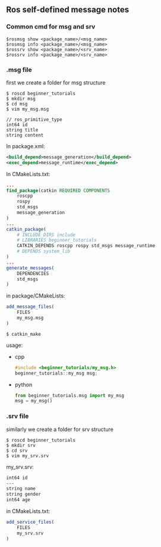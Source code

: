 ## Ros self-defined message notes
### Common cmd for msg and srv
```console
$rosmsg show <package_name>/<msg_name>
$rosmsg info <package_name>/<msg_name>
$rossrv show <package_name>/<srv_name>
$rossrv info <package_name>/<srv_name>
```
### .msg file
first we create a folder for msg structure
```console 
$ roscd beginner_tutorials
$ mkdir msg
$ cd msg
$ vim my_msg.msg
```

```console
// ros_primitive_type
int64 id
string title
string content
```
In package.xml:     
```xml 
<build_depend>message_generation</build_depend>
<exec_depend>message_runtime</exec_depend>
```

In CMakeLists.txt:
```cmake
...
find_package(catkin REQUIRED COMPONENTS
    roscpp
    rospy
    std_msgs
    message_generation
)
...
catkin_package(
    # INCLUDE_DIRS include
    # LIBRARIES beginner_tutorials
    CATKIN_DEPENDS roscpp rospy std_msgs message_runtime
    # DEPENDS system_lib
)
...
generate_messages(
    DEPENDENCIES
    std_msgs
)
```
in package/CMakeLists:
```cmake
add_message_files(
    FILES
    my_msg.msg
)
```
```console
$ catkin_make
```

usage:
- cpp
    ```cpp
    #include <beginner_tutorials/my_msg.h>
    beginner_tutorials::my_msg msg;
    ```
- python
    ```python
    from beginner_tutorials.msg import my_msg
    msg = my_msg()
    ```

### .srv file
similarly we create a folder for srv structure

```console
$ roscd beginner_tutorials
$ mkdir srv
$ cd srv
$ vim my_srv.srv
```

my_srv.srv:

```txt
int64 id
---
string name
string gender
int64 age
```

in CMakeLists.txt:
```cmake
add_service_files(
    FILES
    my_srv.srv
)
```